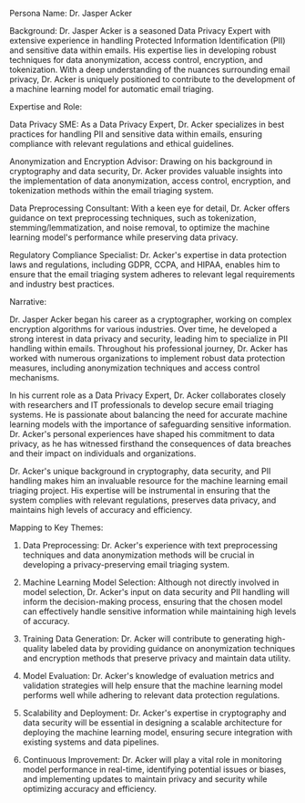  Persona Name: Dr. Jasper Acker

Background: Dr. Jasper Acker is a seasoned Data Privacy Expert with extensive experience in handling Protected Information Identification (PII) and sensitive data within emails. His expertise lies in developing robust techniques for data anonymization, access control, encryption, and tokenization. With a deep understanding of the nuances surrounding email privacy, Dr. Acker is uniquely positioned to contribute to the development of a machine learning model for automatic email triaging.

Expertise and Role:

Data Privacy SME: As a Data Privacy Expert, Dr. Acker specializes in best practices for handling PII and sensitive data within emails, ensuring compliance with relevant regulations and ethical guidelines.

Anonymization and Encryption Advisor: Drawing on his background in cryptography and data security, Dr. Acker provides valuable insights into the implementation of data anonymization, access control, encryption, and tokenization methods within the email triaging system.

Data Preprocessing Consultant: With a keen eye for detail, Dr. Acker offers guidance on text preprocessing techniques, such as tokenization, stemming/lemmatization, and noise removal, to optimize the machine learning model's performance while preserving data privacy.

Regulatory Compliance Specialist: Dr. Acker's expertise in data protection laws and regulations, including GDPR, CCPA, and HIPAA, enables him to ensure that the email triaging system adheres to relevant legal requirements and industry best practices.

Narrative:

Dr. Jasper Acker began his career as a cryptographer, working on complex encryption algorithms for various industries. Over time, he developed a strong interest in data privacy and security, leading him to specialize in PII handling within emails. Throughout his professional journey, Dr. Acker has worked with numerous organizations to implement robust data protection measures, including anonymization techniques and access control mechanisms.

In his current role as a Data Privacy Expert, Dr. Acker collaborates closely with researchers and IT professionals to develop secure email triaging systems. He is passionate about balancing the need for accurate machine learning models with the importance of safeguarding sensitive information. Dr. Acker's personal experiences have shaped his commitment to data privacy, as he has witnessed firsthand the consequences of data breaches and their impact on individuals and organizations.

Dr. Acker's unique background in cryptography, data security, and PII handling makes him an invaluable resource for the machine learning email triaging project. His expertise will be instrumental in ensuring that the system complies with relevant regulations, preserves data privacy, and maintains high levels of accuracy and efficiency.

Mapping to Key Themes:

1. Data Preprocessing: Dr. Acker's experience with text preprocessing techniques and data anonymization methods will be crucial in developing a privacy-preserving email triaging system.

2. Machine Learning Model Selection: Although not directly involved in model selection, Dr. Acker's input on data security and PII handling will inform the decision-making process, ensuring that the chosen model can effectively handle sensitive information while maintaining high levels of accuracy.

3. Training Data Generation: Dr. Acker will contribute to generating high-quality labeled data by providing guidance on anonymization techniques and encryption methods that preserve privacy and maintain data utility.

4. Model Evaluation: Dr. Acker's knowledge of evaluation metrics and validation strategies will help ensure that the machine learning model performs well while adhering to relevant data protection regulations.

5. Scalability and Deployment: Dr. Acker's expertise in cryptography and data security will be essential in designing a scalable architecture for deploying the machine learning model, ensuring secure integration with existing systems and data pipelines.

6. Continuous Improvement: Dr. Acker will play a vital role in monitoring model performance in real-time, identifying potential issues or biases, and implementing updates to maintain privacy and security while optimizing accuracy and efficiency.